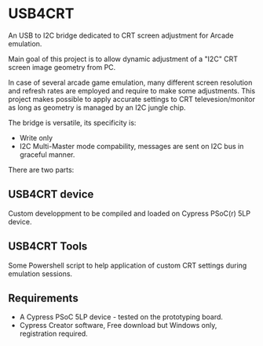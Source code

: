 # USB4CRT
An USB to I2C bridge dedicated to CRT screen adjustment for Arcade emulation.

Main goal of this project is to allow dynamic adjustment of a "I2C" CRT screen image geometry from PC.

In case of several arcade game emulation, many different screen resolution and refresh rates are employed and require to make some adjustments. This project makes possible to apply accurate settings to CRT televesion/monitor as long as geometry is managed by an I2C jungle chip. 

The bridge is versatile, its specificity is:
 - Write only
 - I2C Multi-Master mode compability, messages are sent on I2C bus in graceful manner.


There are two parts:

## USB4CRT device

Custom developpment to be compiled and loaded on Cypress PSoC(r) 5LP device.

## USB4CRT Tools

Some Powershell script to help application of custom CRT settings during emulation sessions.

## Requirements

- A Cypress PSoC 5LP device - tested on the prototyping board.
- Cypress Creator software, Free download but Windows only, registration required.
